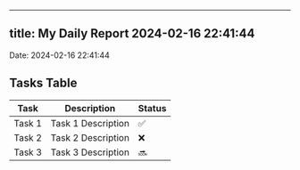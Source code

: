 
---
title: My Daily Report 2024-02-16 22:41:44
---

Date: 2024-02-16 22:41:44

## Tasks Table

| Task | Description | Status |
|------|-------------|--------|
| Task 1 | Task 1 Description | ✅ |
| Task 2 | Task 2 Description | ❌ |
| Task 3 | Task 3 Description | 🔜 |
